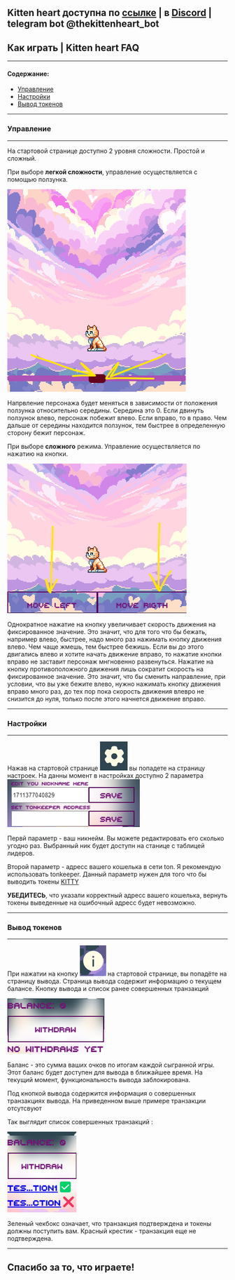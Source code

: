 ## Kitten heart доступна по [ссылке](https://kittenheart.ru) | в [Discord](https://discord.gg/sg7g7kWrsM) | telegram bot @thekittenheart_bot

## Как играть | Kitten heart FAQ

---

#### Содержание:
  
 - [Управление](#moves)
 - [Настройки](#settings)
 - [Вывод токенов](#withdraw)


---
### <a name="moves"></a>Управление

---
На стартовой странице доступно 2 уровня сложности.
Простой и сложный.

При выборе <b>легкой сложности</b>, управление осуществляется с помощью
ползунка.

![img.png](img.png)

Напрвление персонажа будет меняться в зависимости от положения ползунка относительно середины.
Середина это 0. Если двинуть ползунок влево, персонаж побежит влево.
Если вправо, то в право.
Чем дальше от середины находится ползунок, тем быстрее в определенную сторону бежит персонаж.

При выборе <b>сложного</b> режима.
Управление осуществляется по нажатию на кнопки. 

![img_1.png](img_1.png)

Однократное нажатие на кнопку увеличивает скорость движения на фиксированное значение.
Это значит, что для того что бы бежать, например влево, быстрее, надо много раз нажимать кнопку движения влево.
Чем чаще жмешь, тем быстрее бежишь.
Если вы до этого двигались влево и хотите начать движение вправо, то нажатие кнопки вправо не заставит персонаж мнгновенно развенуться.
Нажатие на кнопку противоположного движения лишь сократит скорость на фиксированное значение.
Это значит, что бы сменить направление, при условии, что вы уже бежите влево, нужно нажимать кнопку движения вправо много раз, до тех пор пока скорость движения влевро не снизится до нуля, только после этого начнется движение вправо.

---
### <a name="settings"></a>Настройки 

---

Нажав на стартовой странице ![img_2.png](img_2.png) вы попадете на страницу настроек. 
На данны момент в настройках доступно 2 параметра
![img_3.png](img_3.png)

Первй параметр - ваш никнейм. Вы можете редактировать его сколько угодно раз.
Выбранный ник будет доступн на станице с таблицей лидеров.

Второй параметр - адресс вашего кошелька в сети ton. Я рекомендую использовать tonkeeper.
Данный параметр нужен для того что бы выводить токены [KITTY](https://tonviewer.com/EQA4hHhqVgyGx9zoFwhlhLJcZDCC0uzZgR8m9QYPBxuiiSCa)

<b>УБЕДИТЕСЬ</b>, что указали корректный адресс вашего кошелька, вернуть токены выведенные на ошибочный адресс будет невозможно.


---
### <a name="withdraw"></a> Вывод токенов

---

При нажатии на кнопку ![img_4.png](img_4.png) на стартовой странице, вы попадёте на страницу вывода.
Страница вывода содержит информацию о текущем балансе. Кнопку вывода и список ранее совершенных транзакций

![img_5.png](img_5.png)

Баланс - это сумма ваших очков по итогам каждой сыгранной игры.
Этот баланс будет доступен для вывода в ближайшее время. На текущий момент, функциональность вывода заблокирована.

Под кнопкой вывода содержится информация о совершенных транзакциях вывода. На приведенном выше примере транзакции отсутсвуют

Так выглядит список совершенных транзакций :

![img_6.png](img_6.png)

Зеленый чекбокс означает, что транзакция подтверждена и токены должны поступить вам.
Красный крестик - транзакция еще не подтверждена.

---

## Спасибо за то, что играете!
